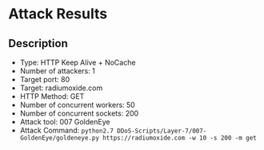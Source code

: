 # Attack Results

## Description

- Type: HTTP Keep Alive + NoCache
- Number of attackers: 1
- Target port: 80
- Target: radiumoxide.com
- HTTP Method: GET
- Number of concurrent workers: 50
- Number of concurrent sockets: 200
- Attack tool: 007 GoldenEye
- Attack Command: `python2.7 DDoS-Scripts/Layer-7/007-GoldenEye/goldeneye.py https://radiumoxide.com -w 10 -s 200 -m get`
